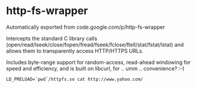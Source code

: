 # http-fs-wrapper
Automatically exported from code.google.com/p/http-fs-wrapper

Intercepts the standard C library calls (open/read/lseek/close/fopen/fread/fseek/fclose/ftell/stat/fstat/lstat) and allows them to transparently access HTTP/HTTPS URLs.

Includes byte-range support for random-access, read-ahead windowing for speed and efficiency, and is built on libcurl, for .. umm .. convenience? :-)

    LD_PRELOAD=`pwd`/httpfs.so cat http://www.yahoo.com/
